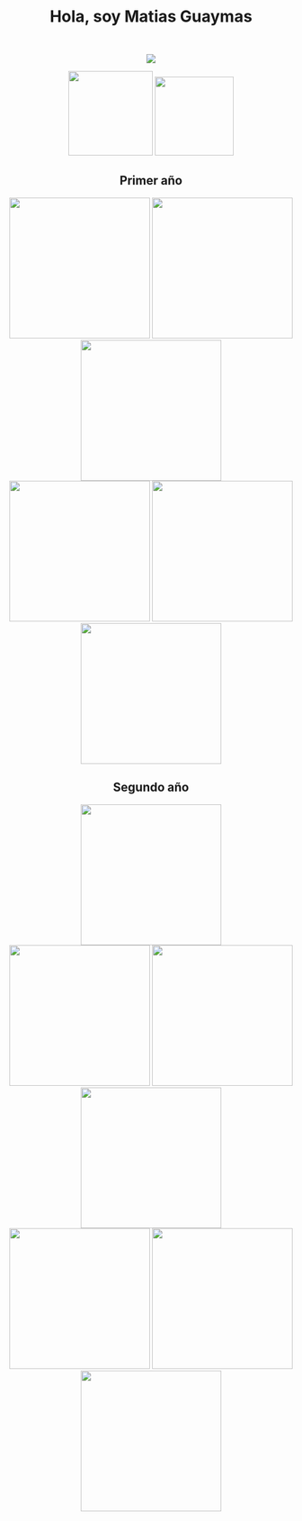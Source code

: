 <h1 align="center">Hola, soy Matias Guaymas </h1>

<br>

<p align="center">
  <img align="center" src="https://media1.tenor.com/m/bGS2OhhN9tsAAAAC/hello-gojo-satoru.gif"/>
</p>

<div align="center">
  <img src="https://github-readme-stats.vercel.app/api?username=MatiasGuaymas&show_icons=true&theme=midnight-purple&border_color=474554" height="150" />
  <a href="https://discord.com/users/737660869177245717"><img src="https://lanyard.cnrad.dev/api/737660869177245717?theme=dark&hideClan=false&hideProfile=false&hideSpotify=false&showDisplayName=true&hideBadges=true&hideActivity=true&bg=&borderRadius=10px&idleMessage=" height="140"/></a>
</div>

  
<h2 align="center">Primer año</h2>
<div align="center">
    <a href="https://github.com/MatiasGuaymas/1er-Semestre"><img width="250" src="https://denvercoder1-github-readme-stats.vercel.app/api/pin/?username=MatiasGuaymas&repo=1er-Semestre&theme=midnight-purple&border_color=474554&icon_color=F8D866&show_icons=false"></a>
    <a href="https://github.com/MatiasGuaymas/CADP-Practicas"><img width="250" src="https://denvercoder1-github-readme-stats.vercel.app/api/pin/?username=MatiasGuaymas&repo=CADP-Practicas&theme=midnight-purple&icon_color=F8D866&show_icons=false&border_color=474554"></a>
    <a href="https://github.com/MatiasGuaymas/OC-Practicas"><img width="250" src="https://denvercoder1-github-readme-stats.vercel.app/api/pin/?username=MatiasGuaymas&repo=OC-Practicas&theme=midnight-purple&icon_color=F8D866&show_icons=false&border_color=474554"></a>
<br>
    <a href="https://github.com/MatiasGuaymas/2do-Semestre"><img width="250" src="https://denvercoder1-github-readme-stats.vercel.app/api/pin/?username=MatiasGuaymas&repo=2do-Semestre&theme=midnight-purple&icon_color=F8D866&show_icons=false&border_color=474554"></a>
    <a href="https://github.com/MatiasGuaymas/Taller-Programacion"><img width="250" src="https://denvercoder1-github-readme-stats.vercel.app/api/pin/?username=MatiasGuaymas&repo=Taller-Programacion&theme=midnight-purple&icon_color=F8D866&show_icons=false&border_color=474554"></a>
    <a href="https://github.com/MatiasGuaymas/Arquitectura-Computadoras"><img width="250" src="https://denvercoder1-github-readme-stats.vercel.app/api/pin/?username=MatiasGuaymas&repo=Arquitectura-Computadoras&theme=midnight-purple&icon_color=F8D866&show_icons=false&border_color=474554"></a>
</div>


<h2 align="center">Segundo año</h2>
<div align="center">
    <a href="https://github.com/MatiasGuaymas/3er-Semestre"><img width="250" src="https://denvercoder1-github-readme-stats.vercel.app/api/pin/?username=MatiasGuaymas&repo=3er-Semestre&theme=midnight-purple&icon_color=F8D866&show_icons=false&border_color=474554"></a>
    <br>
    <a href="https://github.com/MatiasGuaymas/AYED"><img width="250" src="https://denvercoder1-github-readme-stats.vercel.app/api/pin/?username=MatiasGuaymas&repo=AYED&theme=midnight-purple&icon_color=F8D866&show_icons=false&border_color=474554"></a>
    <a href="https://github.com/MatiasGuaymas/FOD"><img width="250" src="https://denvercoder1-github-readme-stats.vercel.app/api/pin/?username=MatiasGuaymas&repo=FOD&theme=midnight-purple&icon_color=F8D866&show_icons=false&border_color=474554"></a>
    <a href="https://github.com/MatiasGuaymas/Seminario-JS"><img width="250" src="https://denvercoder1-github-readme-stats.vercel.app/api/pin/?username=MatiasGuaymas&repo=Seminario-JS&theme=midnight-purple&icon_color=F8D866&show_icons=false&border_color=474554"></a>
    <br>
    <a href="https://github.com/MatiasGuaymas/DBD"><img width="250" src="https://denvercoder1-github-readme-stats.vercel.app/api/pin/?username=MatiasGuaymas&repo=DBD&theme=midnight-purple&icon_color=F8D866&show_icons=false&border_color=474554"></a>
    <a href="https://github.com/MatiasGuaymas/OO1"><img width="250" src="https://denvercoder1-github-readme-stats.vercel.app/api/pin/?username=MatiasGuaymas&repo=OO1&theme=midnight-purple&icon_color=F8D866&show_icons=false&border_color=474554"></a>
    <a href="https://github.com/MatiasGuaymas/ISO"><img width="250" src="https://denvercoder1-github-readme-stats.vercel.app/api/pin/?username=MatiasGuaymas&repo=ISO&theme=midnight-purple&icon_color=F8D866&show_icons=false&border_color=474554"></a>
<br>
</div>
